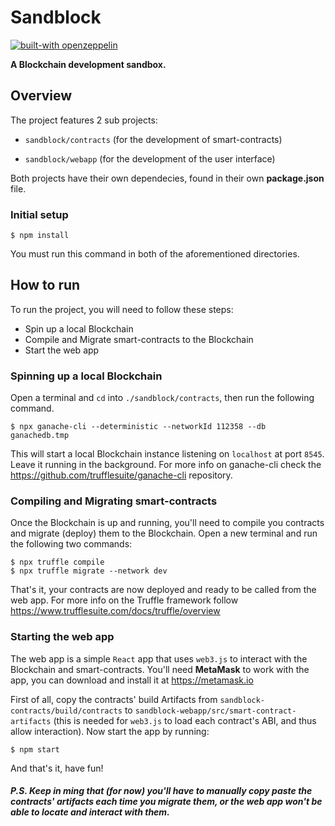 # Sandblock

[![built-with openzeppelin](https://img.shields.io/badge/built%20with-OpenZeppelin-3677FF)](https://docs.openzeppelin.com/)

**A Blockchain development sandbox.**

## Overview

The project features 2 sub projects:

* ``sandblock/contracts`` (for the development of smart-contracts)

* ``sandblock/webapp`` (for the development of the user interface)

Both projects have their own dependecies, found in their own **package.json** file.

### Initial setup
```
$ npm install
```
You must run this command in both of the aforementioned directories.

## How to run

To run the project, you will need to follow these steps:
* Spin up a local Blockchain
* Compile and Migrate smart-contracts to the Blockchain
* Start the web app

### Spinning up a local Blockchain
Open a terminal and ``cd`` into  ``./sandblock/contracts``, then run the following command.
```
$ npx ganache-cli --deterministic --networkId 112358 --db ganachedb.tmp
```
This will start a local Blockchain instance listening on ``localhost`` at port ``8545``.
Leave it running in the background.
For more info on ganache-cli check the https://github.com/trufflesuite/ganache-cli repository.

### Compiling and Migrating smart-contracts
Once the Blockchain is up and running, you'll need to compile you contracts and migrate (deploy) them to the Blockchain.
Open a new terminal and run the following two commands:
```
$ npx truffle compile
$ npx truffle migrate --network dev
```
That's it, your contracts are now deployed and ready to be called from the web app.
For more info on the Truffle framework follow https://www.trufflesuite.com/docs/truffle/overview

### Starting the web app
The web app is a simple ``React`` app that uses ``web3.js`` to interact with the Blockchain and smart-contracts.
You'll need **MetaMask** to work with the app, you can download and install it at https://metamask.io

First of all, copy the contracts' build Artifacts from ``sandblock-contracts/build/contracts`` to ``sandblock-webapp/src/smart-contract-artifacts`` (this is needed for ``web3.js`` to load each contract's ABI, and thus allow interaction).
Now start the app by running:
```
$ npm start
```
And that's it, have fun!

##### P.S. Keep in ming that (for now) you'll have to manually copy paste the contracts' artifacts each time you migrate them, or the web app won't be able to locate and interact with them.
